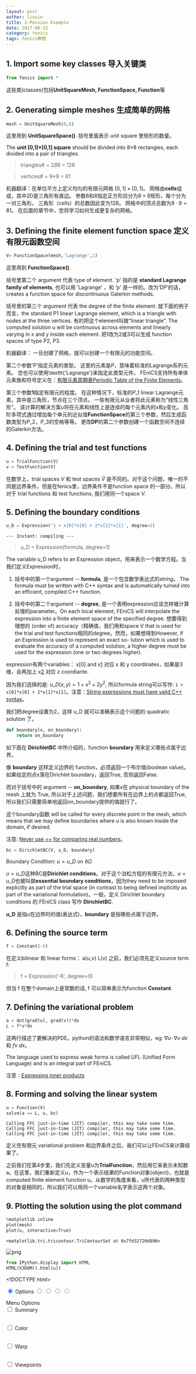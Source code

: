 ```yaml
---
layout: post
author: liuxin
title: 2-Possion Example
date: 2017-06-21
category: fenics
tags: fenics教程
---
```



## 1. Import some key classes 导入关键类


```python
from fenics import *
```

这些类(classes)包括**UnitSquareMesh, FunctionSpace, Function**等

## 2. Generating simple meshes 生成简单的网格


```python
mesh = UnitSquareMesh(8,8)
```

这里用到 **UnitSquareSpace()**. 括号里面表示 unit square 里矩形的数量。

The **unit [0,1]×[0,1] square** should be divided into 8×8 rectangles, each divided into a pair of triangles.

> triangles# = 2*8*8 = 128

> vertices# = 9\*9 = 81

机器翻译：在单位平方上定义均匀的有限元网格
$[0,1]\times [0,1]$。 网格由**cells**组成，其中2D是三角形有直边。 
参数8和8指定正方形应分为$8\times 8$矩形，每个分为一对三角形。 
三角形（cells）的总数因此变为128。 网格中的顶点总数为$9\cdot 9=81$。
在后面的章节中，您将学习如何生成更复杂的网格。

## 3. Defining the finite element function space 定义有限元函数空间


```python
V= FunctionSpace(mesh,'Lagrange',1)
```

这里用到 **FunctionSpace()**.

括号里第二个 argument 代表 type of element. 'p' 指的是 **standard Lagrange family of elements**, 也可以用 ’Lagrange’ ，和 ‘p' 是一样的。改为’DP’的话，creates a function space for discontinuous Galerkin methods.

括号里的第三个 argument 代表 the degree of the finite element. 就下面的例子而言，the standard P1 linear Lagrange element, which is a triangle with nodes at the three vertices. 有的把这个element叫做“linear triangle”. The computed solution u will be continuous across elements and linearly varying in x and y inside each element. 把1改为2或3可以生成 function spaces of type P2, P3.

机器翻译：
一旦创建了网格，就可以创建一个有限元的功能空间。

第二个参数'P'指定元素的类型。
这里的元素是$P$，意味着标准的Lagrange系列元素。 
您也可以使用\texttt{'Lagrange'}来指定此类型元件。 
FEniCS支持所有单体元素族和符号定义在：[有限元素周期表Periodic Table of the Finite Elements][1]。

第三个参数**1**指定有限元的程度。 在这种情况下，标准的$P\_1$ linear Lagrange元素，其中是三角形，节点在三个顶点。 
一些有限元从业者将此元素称为“线性三角形”。
该计算的解决方案$u$将在元素和线性上是连续的每个元素内的$x$和$y$变化。 
高阶多项式通过增加每个单元的近似值**FunctionSpace**的第三个参数，然后生成函数类型为$P\_2$，$P\_3$的空格等等。
更改**DP**的第二个参数创建一个函数空间不连续的Galerkin方法。

## 4. Defining the trial and test functions


```python
u = TrialFunction(V)
v = TestFunction(V)
```

在数学上，trial spaces $V$ 和 test spaces $\hat V$ 是不同的。对于这个问题，唯一的不同是边界条件。但是在fenics里，边界条件不是function space 的一部分。所以对于 trial functions 和 test functions, 我们用同一个space $V$.

## 5. Defining the boundary conditions


```python
u_D = Expression('1 + x[0]*x[0] + 2*x[1]*x[1]', degree=2)
```

	--- Instant: compiling ---


> u\_D = Expression(formula, degree=1)

The variable u\_D refers to an Expression object，用来表示一个数学方程。当我们定义Expression时，
1. 括号中的第一个argument -- **formula**, 是一个包含数学表达式的*string*。 The formula must be written with C++ syntax and is automatically turned into an efficient, compiled C++ function.

2. 括号中的第二个argument -- **degree**, 是一个表明expression应该怎样被计算处理的parameter。On each local element, FEniCS will interpolate the expression into a finite element space of the specified degree. 想要得到理想的 (order of) accuracy（精确值，我们用和space V that is used for the trial and test functions相同的degree。然而，如果想得到However, if an Expression is used to represent an exact so- lution which is used to evaluate the accuracy of a computed solution, a higher degree must be used for the expression (one or two degrees higher).

expression有两个variables： x[0] and x[1][2] 对应 x 和 y coordinates，如果是3维，会再加上 x[2][3] 对应 z coordiante. 

因为我们选择的是: $u\_D(x,y)=1+x^2+2y^2$, 所以formula string可以写作: `1 + x[0]*x[0] + 2*x[1]*x[1]`。注意：[String expressions must have valid C++ syntax][4]。

我们把degree设置为2，这样 u\_D 就可以准确表示这个问题的 quadratic solution 了。


```python
def boundary(x, on_boundary):
    return on_boundary
```

如下面在 **DirichletBC** 中所介绍的，function **boundary** 用来定义哪些点属于边界。

像 **boundary** 这样定义边界的 function，必须返回一个布尔值(boolean value)。如果给定的点x落在Dirichlet boundary，返回True, 否则返回False.

而对于括号中的 argument -- **on\_boundary**, 如果x在 physical boundary of the mesh 上就为 True, 所以对于上述问题，我们想要所有在边界上的点都返回True, 所以我们只需要简单地返回on\_boundary提供的值就行了。

这个boundary函数 will be called for every discrete point in the mesh, which means that we may define boundaries where u is also known inside the domain, if desired.

注意: [Never use == for comparing real numbers][5]。


```python
bc = DirichletBC(V, u_D, boundary)
```

Boundary Condition: $u = u\_D$ on $\partial \Omega$

$u = u\_D$这种BC是**Dirichlet conditions**。对于这个泊松方程的有限元方法，$u = u\_D$也被叫做**essential boundary conditions**，因为they need to be imposed explicitly as part of the trial space (in contrast to being defined implicitly as part of the variational formulation)。一般，定义 Dirichlet boundary conditions 的 FEniCS class 写作 **DirichletBC**.


**u\_D** 是指u在边界时的值(表达式)，**boundary** 是指哪些点属于边界。

## 6. Defining the source term


```python
f = Constant(-6)
```

在定义bilinear 和 linear forms： a(u,v) L(v) 之前，我们必须先定义source term f:
> f = Expression(’-6’, degree=0)

但当 f 在整个domain上是常数的话, f 可以简单表示为function **Constant**.

## 7. Defining the variational problem


```python
a = dot(grad(u), grad(v))*dx
L = f*v*dx
```

这两行描述了要解决的PDE。python的语法和数学语言非常相似，eg:  $\nabla u \!\cdot\!\! \nabla v \ dx$ 和 $fv\ dx$。

The language used to express weak forms is called UFL (Unified Form Language) and is an integral part of FEniCS.

注意：[Expressing inner products][6]

## 8. Forming and solving the linear system


```python
u = Function(V)
solve(a == L, u, bc)
```

	Calling FFC just-in-time (JIT) compiler, this may take some time.
	Calling FFC just-in-time (JIT) compiler, this may take some time.
	Calling FFC just-in-time (JIT) compiler, this may take some time.


定义完有限元 variational problem 和边界条件之后，我们可以让FEniCS来计算结果了。

之前我们在第4步里，我们先定义变量u为**TrialFunction**，然后用它来表示未知数a。在这里，我们重新定义u，作为一个表示结果的Function对象(object)，也就是computed finite element function u。从数学的角度来看，u所代表的两种类型的对象是相同的，所以我们可以用同一个variable名字表示这两个对象。

## 9. Plotting the solution using the plot command


```python
%matplotlib inline
plot(mesh)
plot(u, interactive=True)
```




	<matplotlib.tri.tricontour.TriContourSet at 0x7fd32720d890>




![png][image-1]



```python
from IPython.display import HTML 
HTML(X3DOM().html(u))
```




\<!DOCTYPE html\>
<html>
  <head>
	<meta http-equiv="content-type" content="text/html;charset=UTF-8" />
	<meta name="generator" content="FEniCS/DOLFIN (http://fenicsproject.org)" />
	<title>FEniCS/DOLFIN X3DOM plot</title>
	<script type="text/javascript" src="https://www.x3dom.org/download/x3dom.js"></script>
	<script type="text/javascript" src="https://code.jquery.com/jquery-3.1.0.js"></script>
	<script type="text/javascript" src="https://rawgit.com/plscott/fenics-x3dom/master/x3dom_support.js"></script>
	<link rel="stylesheet" type="text/css" href="https://www.x3dom.org/download/x3dom.css" />
	<link rel="stylesheet" type="text/css" href="https://rawgit.com/plscott/fenics-x3dom/master/x3dom_support.css" />
  </head>
  <body>
	<x3d showStat="false" xmlns="http://www.web3d.org/specifications/x3d-namespace" width="500.000000px" height="400.000000px">
	  <scene>
	    <shape>
	      <appearance>
	        <material diffuseColor="1.000000 1.000000 1.000000" emissiveColor="0.000000 0.000000 0.000000" specularColor="0.000000 0.000000 0.000000" ambientIntensity="0" shininess="0.5" transparency="0"></material>
	      </appearance>
	      <indexedFaceSet solid="false" colorPerVertex="true" coordIndex="0 1 10 -1 0 9 10 -1 1 2 11 -1 1 10 11 -1 2 3 12 -1 2 11 12 -1 3 4 13 -1 3 12 13 -1 4 5 14 -1 4 13 14 -1 5 6 15 -1 5 14 15 -1 6 7 16 -1 6 15 16 -1 7 8 17 -1 7 16 17 -1 9 10 19 -1 9 18 19 -1 10 11 20 -1 10 19 20 -1 11 12 21 -1 11 20 21 -1 12 13 22 -1 12 21 22 -1 13 14 23 -1 13 22 23 -1 14 15 24 -1 14 23 24 -1 15 16 25 -1 15 24 25 -1 16 17 26 -1 16 25 26 -1 18 19 28 -1 18 27 28 -1 19 20 29 -1 19 28 29 -1 20 21 30 -1 20 29 30 -1 21 22 31 -1 21 30 31 -1 22 23 32 -1 22 31 32 -1 23 24 33 -1 23 32 33 -1 24 25 34 -1 24 33 34 -1 25 26 35 -1 25 34 35 -1 27 28 37 -1 27 36 37 -1 28 29 38 -1 28 37 38 -1 29 30 39 -1 29 38 39 -1 30 31 40 -1 30 39 40 -1 31 32 41 -1 31 40 41 -1 32 33 42 -1 32 41 42 -1 33 34 43 -1 33 42 43 -1 34 35 44 -1 34 43 44 -1 36 37 46 -1 36 45 46 -1 37 38 47 -1 37 46 47 -1 38 39 48 -1 38 47 48 -1 39 40 49 -1 39 48 49 -1 40 41 50 -1 40 49 50 -1 41 42 51 -1 41 50 51 -1 42 43 52 -1 42 51 52 -1 43 44 53 -1 43 52 53 -1 45 46 55 -1 45 54 55 -1 46 47 56 -1 46 55 56 -1 47 48 57 -1 47 56 57 -1 48 49 58 -1 48 57 58 -1 49 50 59 -1 49 58 59 -1 50 51 60 -1 50 59 60 -1 51 52 61 -1 51 60 61 -1 52 53 62 -1 52 61 62 -1 54 55 64 -1 54 63 64 -1 55 56 65 -1 55 64 65 -1 56 57 66 -1 56 65 66 -1 57 58 67 -1 57 66 67 -1 58 59 68 -1 58 67 68 -1 59 60 69 -1 59 68 69 -1 60 61 70 -1 60 69 70 -1 61 62 71 -1 61 70 71 -1 63 64 73 -1 63 72 73 -1 64 65 74 -1 64 73 74 -1 65 66 75 -1 65 74 75 -1 66 67 76 -1 66 75 76 -1 67 68 77 -1 67 76 77 -1 68 69 78 -1 68 77 78 -1 69 70 79 -1 69 78 79 -1 70 71 80 -1 70 79 80 -1 ">
	        <coordinate point="0 0 0 0.125 0 0 0.25 0 0 0.375 0 0 0.5 0 0 0.625 0 0 0.75 0 0 0.875 0 0 1 0 0 0 0.125 0 0.125 0.125 0 0.25 0.125 0 0.375 0.125 0 0.5 0.125 0 0.625 0.125 0 0.75 0.125 0 0.875 0.125 0 1 0.125 0 0 0.25 0 0.125 0.25 0 0.25 0.25 0 0.375 0.25 0 0.5 0.25 0 0.625 0.25 0 0.75 0.25 0 0.875 0.25 0 1 0.25 0 0 0.375 0 0.125 0.375 0 0.25 0.375 0 0.375 0.375 0 0.5 0.375 0 0.625 0.375 0 0.75 0.375 0 0.875 0.375 0 1 0.375 0 0 0.5 0 0.125 0.5 0 0.25 0.5 0 0.375 0.5 0 0.5 0.5 0 0.625 0.5 0 0.75 0.5 0 0.875 0.5 0 1 0.5 0 0 0.625 0 0.125 0.625 0 0.25 0.625 0 0.375 0.625 0 0.5 0.625 0 0.625 0.625 0 0.75 0.625 0 0.875 0.625 0 1 0.625 0 0 0.75 0 0.125 0.75 0 0.25 0.75 0 0.375 0.75 0 0.5 0.75 0 0.625 0.75 0 0.75 0.75 0 0.875 0.75 0 1 0.75 0 0 0.875 0 0.125 0.875 0 0.25 0.875 0 0.375 0.875 0 0.5 0.875 0 0.625 0.875 0 0.75 0.875 0 0.875 0.875 0 1 0.875 0 0 1 0 0.125 1 0 0.25 1 0 0.375 1 0 0.5 1 0 0.625 1 0 0.75 1 0 0.875 1 0 1 1 0 "></coordinate>
	        <metadata min_value="1.000000" max_value="4.000000" color_map="0.000000 0.000000 1.000000 0.000000 0.000062 0.999908 0.000002 0.000246 0.999635 0.000006 0.000554 0.999183 0.000015 0.000984 0.998554 0.000030 0.001537 0.997753 0.000051 0.002213 0.996781 0.000081 0.003012 0.995642 0.000121 0.003933 0.994339 0.000171 0.004976 0.992873 0.000234 0.006142 0.991248 0.000311 0.007429 0.989467 0.000402 0.008839 0.987532 0.000510 0.010369 0.985446 0.000635 0.012021 0.983211 0.000778 0.013793 0.980831 0.000942 0.015686 0.978308 0.001126 0.017699 0.975644 0.001332 0.019831 0.972843 0.001562 0.022084 0.969907 0.001816 0.024455 0.966837 0.002096 0.026944 0.963638 0.002402 0.029552 0.960311 0.002737 0.032277 0.956860 0.003099 0.035119 0.953285 0.003492 0.038077 0.949591 0.003916 0.041152 0.945780 0.004371 0.044342 0.941853 0.004859 0.047646 0.937814 0.005382 0.051065 0.933664 0.005939 0.054597 0.929407 0.006531 0.058242 0.925044 0.007161 0.061999 0.920579 0.007828 0.065868 0.916013 0.008533 0.069847 0.911348 0.009278 0.073936 0.906588 0.010063 0.078134 0.901734 0.010890 0.082441 0.896788 0.011758 0.086855 0.891754 0.012668 0.091375 0.886632 0.013623 0.096002 0.881426 0.014621 0.100733 0.876138 0.015665 0.105568 0.870769 0.016754 0.110507 0.865323 0.017890 0.115547 0.859800 0.019073 0.120688 0.854204 0.020304 0.125930 0.848537 0.021583 0.131270 0.842800 0.022912 0.136708 0.836996 0.024291 0.142243 0.831126 0.025720 0.147874 0.825194 0.027200 0.153600 0.819200 0.028732 0.159419 0.813147 0.030316 0.165331 0.807038 0.031953 0.171333 0.800873 0.033643 0.177426 0.794655 0.035387 0.183607 0.788386 0.037185 0.189875 0.782068 0.039039 0.196230 0.775703 0.040947 0.202670 0.769292 0.042911 0.209193 0.762838 0.044932 0.215798 0.756343 0.047009 0.222484 0.749808 0.049143 0.229250 0.743235 0.051335 0.236093 0.736626 0.053584 0.243013 0.729983 0.055891 0.250008 0.723307 0.058257 0.257077 0.716601 0.060681 0.264217 0.709867 0.063165 0.271428 0.703105 0.065708 0.278709 0.696318 0.068311 0.286056 0.689507 0.070973 0.293470 0.682674 0.073695 0.300947 0.675821 0.076478 0.308487 0.668950 0.079321 0.316088 0.662061 0.082225 0.323748 0.655157 0.085190 0.331466 0.648240 0.088216 0.339239 0.641310 0.091302 0.347066 0.634370 0.094450 0.354946 0.627420 0.097660 0.362876 0.620464 0.100930 0.370854 0.613501 0.104262 0.378879 0.606534 0.107656 0.386949 0.599564 0.111111 0.395062 0.592593 0.114628 0.403216 0.585621 0.118206 0.411408 0.578651 0.121845 0.419638 0.571684 0.125546 0.427903 0.564721 0.129309 0.436202 0.557764 0.133132 0.444531 0.550814 0.137017 0.452889 0.543872 0.140963 0.461274 0.536940 0.144970 0.469685 0.530019 0.149038 0.478117 0.523110 0.153167 0.486571 0.516215 0.157356 0.495043 0.509335 0.161605 0.503531 0.502470 0.165914 0.512033 0.495624 0.170283 0.520546 0.488796 0.174712 0.529069 0.481987 0.179200 0.537600 0.475200 0.183747 0.546135 0.468435 0.188353 0.554673 0.461693 0.193017 0.563212 0.454975 0.197740 0.571748 0.448283 0.202520 0.580279 0.441618 0.207358 0.588804 0.434981 0.212252 0.597319 0.428372 0.217203 0.605823 0.421793 0.222211 0.614312 0.415245 0.227274 0.622784 0.408728 0.232392 0.631237 0.402245 0.237566 0.639668 0.395796 0.242793 0.648074 0.389381 0.248075 0.656453 0.383002 0.253410 0.664803 0.376660 0.258797 0.673120 0.370355 0.264237 0.681402 0.364089 0.269729 0.689647 0.357862 0.275271 0.697851 0.351676 0.280864 0.706012 0.345530 0.286507 0.714127 0.339426 0.292199 0.722193 0.333366 0.297940 0.730207 0.327348 0.303729 0.738168 0.321375 0.309565 0.746071 0.315447 0.315447 0.753914 0.309565 0.321375 0.761694 0.303729 0.327348 0.769408 0.297940 0.333366 0.777053 0.292199 0.339426 0.784627 0.286507 0.345530 0.792126 0.280864 0.351676 0.799547 0.275271 0.357862 0.806887 0.269729 0.364089 0.814143 0.264237 0.370355 0.821313 0.258797 0.376660 0.828392 0.253410 0.383002 0.835378 0.248075 0.389381 0.842268 0.242793 0.395796 0.849058 0.237566 0.402245 0.855746 0.232392 0.408728 0.862328 0.227274 0.415245 0.868801 0.222211 0.421793 0.875161 0.217203 0.428372 0.881406 0.212252 0.434981 0.887531 0.207358 0.441618 0.893535 0.202520 0.448283 0.899413 0.197740 0.454975 0.905162 0.193017 0.461693 0.910778 0.188353 0.468435 0.916259 0.183747 0.475200 0.921600 0.179200 0.481987 0.926799 0.174712 0.488796 0.931851 0.170283 0.495624 0.936754 0.165914 0.502470 0.941503 0.161605 0.509335 0.946096 0.157356 0.516215 0.950528 0.153167 0.523110 0.954797 0.149038 0.530019 0.958898 0.144970 0.536940 0.962827 0.140963 0.543872 0.966582 0.137017 0.550814 0.970158 0.133132 0.557764 0.973552 0.129309 0.564721 0.976759 0.125546 0.571684 0.979777 0.121845 0.578651 0.982602 0.118206 0.585621 0.985229 0.114628 0.592593 0.987654 0.111111 0.599564 0.989875 0.107656 0.606534 0.991887 0.104262 0.613501 0.993686 0.100930 0.620464 0.995268 0.097660 0.627420 0.996630 0.094450 0.634370 0.997767 0.091302 0.641310 0.998675 0.088216 0.648240 0.999351 0.085190 0.655157 0.999790 0.082225 0.662061 0.999988 0.079321 0.668950 0.999942 0.076478 0.675821 0.999646 0.073695 0.682674 0.999098 0.070973 0.689507 0.998292 0.068311 0.696318 0.997226 0.065708 0.703105 0.995893 0.063165 0.709867 0.994291 0.060681 0.716601 0.992415 0.058257 0.723307 0.990261 0.055891 0.729983 0.987825 0.053584 0.736626 0.985101 0.051335 0.743235 0.982087 0.049143 0.749808 0.978777 0.047009 0.756343 0.975167 0.044932 0.762838 0.971253 0.042911 0.769292 0.967030 0.040947 0.775703 0.962494 0.039039 0.782068 0.957641 0.037185 0.788386 0.952466 0.035387 0.794655 0.946964 0.033643 0.800873 0.941131 0.031953 0.807038 0.934962 0.030316 0.813147 0.928454 0.028732 0.819200 0.921600 0.027200 0.825194 0.914397 0.025720 0.831126 0.906840 0.024291 0.836996 0.898924 0.022912 0.842800 0.890645 0.021583 0.848537 0.881998 0.020304 0.854204 0.872978 0.019073 0.859800 0.863580 0.017890 0.865323 0.853800 0.016754 0.870769 0.843633 0.015665 0.876138 0.833074 0.014621 0.881426 0.822118 0.013623 0.886632 0.810760 0.012668 0.891754 0.798995 0.011758 0.896788 0.786820 0.010890 0.901734 0.774227 0.010063 0.906588 0.761213 0.009278 0.911348 0.747773 0.008533 0.916013 0.733901 0.007828 0.920579 0.719593 0.007161 0.925044 0.704843 0.006531 0.929407 0.689647 0.005939 0.933664 0.673999 0.005382 0.937814 0.657894 0.004859 0.941853 0.641328 0.004371 0.945780 0.624294 0.003916 0.949591 0.606788 0.003492 0.953285 0.588804 0.003099 0.956860 0.570338 0.002737 0.960311 0.551383 0.002402 0.963638 0.531936 0.002096 0.966837 0.511990 0.001816 0.969907 0.491539 0.001562 0.972843 0.470580 0.001332 0.975644 0.449106 0.001126 0.978308 0.427112 0.000942 0.980831 0.404593 0.000778 0.983211 0.381543 0.000635 0.985446 0.357956 0.000510 0.987532 0.333828 0.000402 0.989467 0.309152 0.000311 0.991248 0.283924 0.000234 0.992873 0.258137 0.000171 0.994339 0.231786 0.000121 0.995642 0.204865 0.000081 0.996781 0.177370 0.000051 0.997753 0.149293 0.000030 0.998554 0.120631 0.000015 0.999183 0.091375 0.000006 0.999635 0.061523 0.000002 0.999908 0.031066 0.000000 1.000000 0.000000 0.000000 " indices="0 1 5 11 21 33 47 65 85 2 3 7 14 23 35 50 67 87 10 11 15 22 31 43 58 75 95 23 25 29 35 45 57 71 88 108 42 43 47 54 63 75 90 107 127 66 67 71 78 87 99 114 131 151 95 96 100 107 116 128 143 160 180 130 131 135 142 151 163 177 195 215 170 171 175 181 191 203 217 235 255 "></metadata>
	      </indexedFaceSet>
	    </shape>
	    <shape>
	      <appearance>
	        <material emissiveColor="0.000000 0.000000 0.000000" specularColor="0.000000 0.000000 0.000000" ambientIntensity="0" shininess="0.5" transparency="0"></material>
	      </appearance>
	      <indexedLineSet solid="false" colorPerVertex="false" coordIndex="0 1 -1 0 9 -1 0 10 -1 1 2 -1 1 10 -1 1 11 -1 2 3 -1 2 11 -1 2 12 -1 3 4 -1 3 12 -1 3 13 -1 4 5 -1 4 13 -1 4 14 -1 5 6 -1 5 14 -1 5 15 -1 6 7 -1 6 15 -1 6 16 -1 7 8 -1 7 16 -1 7 17 -1 8 17 -1 9 10 -1 9 18 -1 9 19 -1 10 11 -1 10 19 -1 10 20 -1 11 12 -1 11 20 -1 11 21 -1 12 13 -1 12 21 -1 12 22 -1 13 14 -1 13 22 -1 13 23 -1 14 15 -1 14 23 -1 14 24 -1 15 16 -1 15 24 -1 15 25 -1 16 17 -1 16 25 -1 16 26 -1 17 26 -1 18 19 -1 18 27 -1 18 28 -1 19 20 -1 19 28 -1 19 29 -1 20 21 -1 20 29 -1 20 30 -1 21 22 -1 21 30 -1 21 31 -1 22 23 -1 22 31 -1 22 32 -1 23 24 -1 23 32 -1 23 33 -1 24 25 -1 24 33 -1 24 34 -1 25 26 -1 25 34 -1 25 35 -1 26 35 -1 27 28 -1 27 36 -1 27 37 -1 28 29 -1 28 37 -1 28 38 -1 29 30 -1 29 38 -1 29 39 -1 30 31 -1 30 39 -1 30 40 -1 31 32 -1 31 40 -1 31 41 -1 32 33 -1 32 41 -1 32 42 -1 33 34 -1 33 42 -1 33 43 -1 34 35 -1 34 43 -1 34 44 -1 35 44 -1 36 37 -1 36 45 -1 36 46 -1 37 38 -1 37 46 -1 37 47 -1 38 39 -1 38 47 -1 38 48 -1 39 40 -1 39 48 -1 39 49 -1 40 41 -1 40 49 -1 40 50 -1 41 42 -1 41 50 -1 41 51 -1 42 43 -1 42 51 -1 42 52 -1 43 44 -1 43 52 -1 43 53 -1 44 53 -1 45 46 -1 45 54 -1 45 55 -1 46 47 -1 46 55 -1 46 56 -1 47 48 -1 47 56 -1 47 57 -1 48 49 -1 48 57 -1 48 58 -1 49 50 -1 49 58 -1 49 59 -1 50 51 -1 50 59 -1 50 60 -1 51 52 -1 51 60 -1 51 61 -1 52 53 -1 52 61 -1 52 62 -1 53 62 -1 54 55 -1 54 63 -1 54 64 -1 55 56 -1 55 64 -1 55 65 -1 56 57 -1 56 65 -1 56 66 -1 57 58 -1 57 66 -1 57 67 -1 58 59 -1 58 67 -1 58 68 -1 59 60 -1 59 68 -1 59 69 -1 60 61 -1 60 69 -1 60 70 -1 61 62 -1 61 70 -1 61 71 -1 62 71 -1 63 64 -1 63 72 -1 63 73 -1 64 65 -1 64 73 -1 64 74 -1 65 66 -1 65 74 -1 65 75 -1 66 67 -1 66 75 -1 66 76 -1 67 68 -1 67 76 -1 67 77 -1 68 69 -1 68 77 -1 68 78 -1 69 70 -1 69 78 -1 69 79 -1 70 71 -1 70 79 -1 70 80 -1 71 80 -1 72 73 -1 73 74 -1 74 75 -1 75 76 -1 76 77 -1 77 78 -1 78 79 -1 79 80 -1 ">
	        <coordinate point="0 0 0 0.125 0 0 0.25 0 0 0.375 0 0 0.5 0 0 0.625 0 0 0.75 0 0 0.875 0 0 1 0 0 0 0.125 0 0.125 0.125 0 0.25 0.125 0 0.375 0.125 0 0.5 0.125 0 0.625 0.125 0 0.75 0.125 0 0.875 0.125 0 1 0.125 0 0 0.25 0 0.125 0.25 0 0.25 0.25 0 0.375 0.25 0 0.5 0.25 0 0.625 0.25 0 0.75 0.25 0 0.875 0.25 0 1 0.25 0 0 0.375 0 0.125 0.375 0 0.25 0.375 0 0.375 0.375 0 0.5 0.375 0 0.625 0.375 0 0.75 0.375 0 0.875 0.375 0 1 0.375 0 0 0.5 0 0.125 0.5 0 0.25 0.5 0 0.375 0.5 0 0.5 0.5 0 0.625 0.5 0 0.75 0.5 0 0.875 0.5 0 1 0.5 0 0 0.625 0 0.125 0.625 0 0.25 0.625 0 0.375 0.625 0 0.5 0.625 0 0.625 0.625 0 0.75 0.625 0 0.875 0.625 0 1 0.625 0 0 0.75 0 0.125 0.75 0 0.25 0.75 0 0.375 0.75 0 0.5 0.75 0 0.625 0.75 0 0.75 0.75 0 0.875 0.75 0 1 0.75 0 0 0.875 0 0.125 0.875 0 0.25 0.875 0 0.375 0.875 0 0.5 0.875 0 0.625 0.875 0 0.75 0.875 0 0.875 0.875 0 1 0.875 0 0 1 0 0.125 1 0 0.25 1 0 0.375 1 0 0.5 1 0 0.625 1 0 0.75 1 0 0.875 1 0 1 1 0 "></coordinate>
	      </indexedLineSet>
	    </shape>
	    <viewpoint id="default" position="1.914214 1.914214 1.414214" orientation="-0.7071067812 0.7071067812 0 1" fieldOfView="0.785398" centerOfRotation="0.500000 0.500000 0.000000" zNear="-1" zFar="-1"></viewpoint>
	    <viewpoint id="top" position="0.500000 2.500000 0.000000" orientation="-1 0 0 1.5707963267948" fieldOfView="0.785398" centerOfRotation="0.500000 0.500000 0.000000" zNear="-1" zFar="-1"></viewpoint>
	    <viewpoint id="bottom" position="0.500000 -1.500000 0.000000" orientation="1 0 0 1.5707963267948" fieldOfView="0.785398" centerOfRotation="0.500000 0.500000 0.000000" zNear="-1" zFar="-1"></viewpoint>
	    <viewpoint id="left" position="2.500000 0.500000 0.000000" orientation="0 1 0 1.5707963267948" fieldOfView="0.785398" centerOfRotation="0.500000 0.500000 0.000000" zNear="-1" zFar="-1"></viewpoint>
	    <viewpoint id="right" position="-1.500000 0.500000 0.000000" orientation="0 -1 0 1.5707963267948" fieldOfView="0.785398" centerOfRotation="0.500000 0.500000 0.000000" zNear="-1" zFar="-1"></viewpoint>
	    <viewpoint id="back" position="0.500000 0.500000 -2.000000" orientation="0 1 0 3.1415926535898" fieldOfView="0.785398" centerOfRotation="0.500000 0.500000 0.000000" zNear="-1" zFar="-1"></viewpoint>
	    <viewpoint id="front" position="0.500000 0.500000 2.000000" orientation="0 0 0 1" fieldOfView="0.785398" centerOfRotation="0.500000 0.500000 0.000000" zNear="-1" zFar="-1"></viewpoint>
	    <background skyColor="0.950000 0.950000 0.950000"></background>
	    <directionalLight ambientIntensity="0" intensity="1"></directionalLight>
	  </scene>
	</x3d>
	<div id="menu"><form id="menu-items"><input type="radio" id="button-options" name="menu" checked="" />
	    <label for="button-options">Options</label>
	    <input type="radio" id="button-summary" name="menu" />
	    <label for="button-summary" style="display: none;">Summary</label>
	    <input type="radio" id="button-color" name="menu" />
	    <label for="button-color" style="display: none;">Color</label>
	    <input type="radio" id="button-warp" name="menu" />
	    <label for="button-warp" style="display: none;">Warp</label>
	    <input type="radio" id="button-viewpoints" name="menu" />
	    <label for="button-viewpoints" style="display: none;">Viewpoints</label>
	  </form>
	  <div id="menu-content"><div id="content-options" for="button-options"><span>Menu Options</span>
	      <br />
	      <form class="options"><input type="checkbox" id="select-summary" />
	        <label for="select-summary">Summary</label>
	      </form>
	      <br />
	      <form class="options"><input type="checkbox" id="select-color" />
	        <label for="select-color">Color</label>
	      </form>
	      <br />
	      <form class="options"><input type="checkbox" id="select-warp" />
	        <label for="select-warp">Warp</label>
	      </form>
	      <br />
	      <form class="options"><input type="checkbox" id="select-viewpoints" />
	        <label for="select-viewpoints">Viewpoints</label>
	      </form>
	    </div>
	    <div id="content-summary" for="button-summary" hidden="">Number of vertices: 81<br />Number of cells: 128</div>
	    <div id="content-color" for="button-color" hidden=""><form>
	        <input id="color-checkbox" type="checkbox" checked="" />
	        <label for="color-checkbox">Show Color</label>
	      </form>Current Color Map:<br />
	      <span id="min-color-value"></span>
	      <span id="color-map"></span>
	      <span id="max-color-value"></span>
	    </div>
	    <div id="content-warp" for="button-warp" hidden=""><form>
	        <input id="warp-checkbox" type="checkbox" />
	        <label for="warp-checkbox">Warp By Scalar</label>
	        <br />
	        <input id="warp-slider" type="range" min="0" max="5" step="0.01" value="1" disabled="" />
	        <br />
	        <label id="warp-slider-val" for="warp-slider">1</label>
	      </form>
	    </div>
	    <div id="content-viewpoints" for="button-viewpoints" hidden=""><span>Viewpoint Options</span>
	      <br />
	      <button class="viewpoint">front</button>
	      <button class="viewpoint">back</button>
	      <button class="viewpoint">left</button>
	      <br />
	      <button class="viewpoint">right</button>
	      <button class="viewpoint">top</button>
	      <button class="viewpoint">bottom</button>
	    </div>
	  </div>
	</div>
  </body>
</html>





```python

```

[1]:	https://www.femtable.org
[2]:	https://www.femtable.org
[3]:	liuxin.in
[4]:	liuxin.in
[5]:	liuxin.in
[6]:	liuxin.in

[image-1]:	http://wx2.sinaimg.cn/mw690/8db2c8cbgy1fhasmtkejmj207a070jrs.jpg